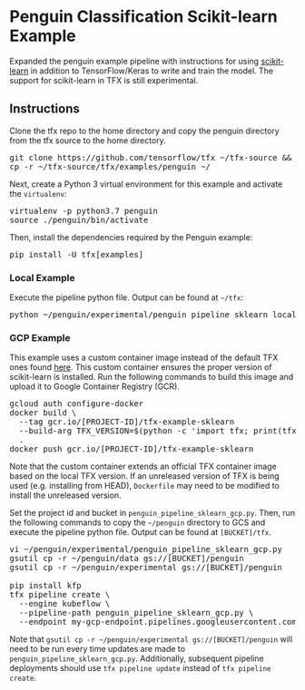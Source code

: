 # Penguin Classification Scikit-learn Example

Expanded the penguin example pipeline with instructions for using
[scikit-learn](https://scikit-learn.org/stable/) in addition to TensorFlow/Keras
to write and train the model. The support for scikit-learn in TFX is still
experimental.

## Instructions

Clone the tfx repo to the home directory and copy the penguin directory from the
tfx source to the home directory.

<pre class="devsite-terminal devsite-click-to-copy">
git clone https://github.com/tensorflow/tfx ~/tfx-source && pushd ~/tfx-source
cp -r ~/tfx-source/tfx/examples/penguin ~/
</pre>

Next, create a Python 3 virtual environment for this example and activate the
`virtualenv`:

<pre class="devsite-terminal devsite-click-to-copy">
virtualenv -p python3.7 penguin
source ./penguin/bin/activate
</pre>

Then, install the dependencies required by the Penguin example:

<pre class="devsite-terminal devsite-click-to-copy">
pip install -U tfx[examples]
</pre>

### Local Example
Execute the pipeline python file. Output can be found at `~/tfx`:

<pre class="devsite-terminal devsite-click-to-copy">
python ~/penguin/experimental/penguin_pipeline_sklearn_local.py
</pre>

### GCP Example
This example uses a custom container image instead of the default TFX ones found
[here](gcr.io/tfx-oss-public/tfx). This custom container ensures the proper
version of scikit-learn is installed. Run the following commands to build this
image and upload it to Google Container Registry (GCR).

<pre class="devsite-terminal devsite-click-to-copy">
gcloud auth configure-docker
docker build \
  --tag gcr.io/[PROJECT-ID]/tfx-example-sklearn
  --build-arg TFX_VERSION=$(python -c 'import tfx; print(tfx.__version__)') \
  .
docker push gcr.io/[PROJECT-ID]/tfx-example-sklearn
</pre>

Note that the custom container extends an official TFX container image based on
the local TFX version. If an unreleased version of TFX is being used
(e.g. installing from HEAD), `Dockerfile` may need to be modified to install the
unreleased version.

Set the project id and bucket in `penguin_pipeline_sklearn_gcp.py`. Then, run
the following commands to copy the `~/penguin` directory to GCS and execute the
pipeline python file. Output can be found at `[BUCKET]/tfx`.

<pre class="devsite-terminal devsite-click-to-copy">
vi ~/penguin/experimental/penguin_pipeline_sklearn_gcp.py
gsutil cp -r ~/penguin/data gs://[BUCKET]/penguin
gsutil cp -r ~/penguin/experimental gs://[BUCKET]/penguin

pip install kfp
tfx pipeline create \
  --engine kubeflow \
  --pipeline-path penguin_pipeline_sklearn_gcp.py \
  --endpoint my-gcp-endpoint.pipelines.googleusercontent.com
</pre>

Note that `gsutil cp -r ~/penguin/experimental gs://[BUCKET]/penguin` will need
to be run every time updates are made to `penguin_pipeline_sklearn_gcp.py`.
Additionally, subsequent pipeline deployments should use `tfx pipeline update`
instead of `tfx pipeline create`.
